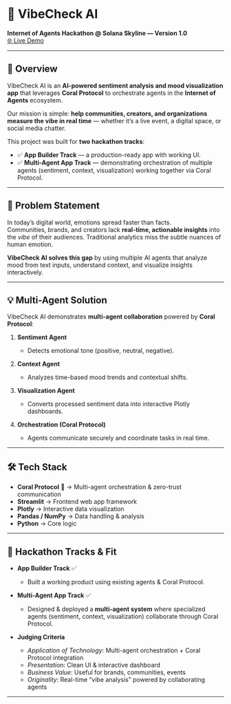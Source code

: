 # 🎵 VibeCheck AI  
**Internet of Agents Hackathon @ Solana Skyline — Version 1.0**  
[🌐 Live Demo](https://vibecheck-ai.streamlit.app/)  

---

## 🚀 Overview  
VibeCheck AI is an **AI-powered sentiment analysis and mood visualization app** that leverages **Coral Protocol** to orchestrate agents in the **Internet of Agents** ecosystem.  

Our mission is simple: **help communities, creators, and organizations measure the vibe in real time** — whether it’s a live event, a digital space, or social media chatter.  

This project was built for **two hackathon tracks**:   
- ✅ **App Builder Track** — a production-ready app with working UI.  
- ✅ **Multi-Agent App Track** — demonstrating orchestration of multiple agents (sentiment, context, visualization) working together via Coral Protocol.  

---

## 🎯 Problem Statement  
In today’s digital world, emotions spread faster than facts.  
Communities, brands, and creators lack **real-time, actionable insights** into the *vibe* of their audiences. Traditional analytics miss the subtle nuances of human emotion.  

**VibeCheck AI solves this gap** by using multiple AI agents that analyze mood from text inputs, understand context, and visualize insights interactively.  

---

## 💡 Multi-Agent Solution  
VibeCheck AI demonstrates **multi-agent collaboration** powered by **Coral Protocol**:  

1. **Sentiment Agent**  
   - Detects emotional tone (positive, neutral, negative).  

2. **Context Agent**  
   - Analyzes time-based mood trends and contextual shifts.  

3. **Visualization Agent**  
   - Converts processed sentiment data into interactive Plotly dashboards.  

4. **Orchestration (Coral Protocol)**  
   - Agents communicate securely and coordinate tasks in real time.  

---

## 🛠️ Tech Stack  

- **Coral Protocol** 🪸 → Multi-agent orchestration & zero-trust communication  
- **Streamlit** → Frontend web app framework  
- **Plotly** → Interactive data visualization  
- **Pandas / NumPy** → Data handling & analysis  
- **Python** → Core logic  

---

## 📌 Hackathon Tracks & Fit  

- **App Builder Track** ✅  
  - Built a working product using existing agents & Coral Protocol.  

- **Multi-Agent App Track** ✅  
  - Designed & deployed a **multi-agent system** where specialized agents (sentiment, context, visualization) collaborate through Coral Protocol.  

- **Judging Criteria**  
  - *Application of Technology*: Multi-agent orchestration + Coral Protocol integration  
  - *Presentation*: Clean UI & interactive dashboard  
  - *Business Value*: Useful for brands, communities, events  
  - *Originality*: Real-time “vibe analysis” powered by collaborating agents  

---
